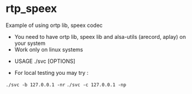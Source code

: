 rtp_speex
=========

Example of using ortp lib, speex codec

- You need to have ortp lib, speex lib and alsa-utils (arecord, aplay) on your system
- Work only on linux systems

* USAGE ./svc [OPTIONS]

* For local testing you may try :

`./svc -b 127.0.0.1 -nr`
`./svc -c 127.0.0.1 -np`
